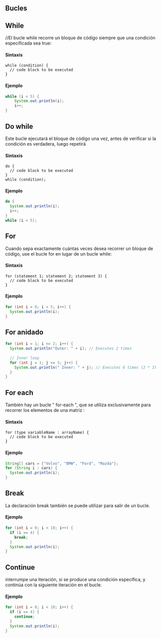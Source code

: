 ## Bucles

## While
//El bucle while recorre un bloque de código siempre que una condición especificada sea true:

#### Sintaxis
```ssh
while (condition) {
  // code block to be executed
}
```

#### Ejemplo
```java
while (i < 5) {
	System.out.println(i);
	i++;
}
```
## Do while
Este bucle ejecutará el bloque de código una vez, antes de verificar si la condición es verdadera, luego repetirá 

#### Sintaxis
```ssh
do {
  // code block to be executed
}
while (condition);
```

#### Ejemplo
```java
do {
  System.out.println(i);
  i++;
}
while (i < 5);
```

## For
Cuando sepa exactamente cuántas veces desea recorrer un bloque de código, use el bucle for en lugar de un bucle while:

#### Sintaxis
```ssh
for (statement 1; statement 2; statement 3) {
  // code block to be executed
}
```

#### Ejemplo
```java
for (int i = 0; i < 5; i++) {
  System.out.println(i);
}
```

## For anidado
```java
for (int i = 1; i <= 2; i++) {
  System.out.println("Outer: " + i); // Executes 2 times
  
  // Inner loop
  for (int j = 1; j <= 3; j++) {
    System.out.println(" Inner: " + j); // Executes 6 times (2 * 3)
  }
}  
```
 
## For each
También hay un bucle " for-each ", que se utiliza exclusivamente para recorrer los elementos de una matriz :

#### Sintaxis
```shh
for (type variableName : arrayName) {
  // code block to be executed
}
```

#### Ejemplo
```java
String[] cars = {"Volvo", "BMW", "Ford", "Mazda"};
for (String i : cars) {
  System.out.println(i);
}
```

## Break
La declaración break también se puede utilizar para salir de un bucle.

#### Ejemplo
```java
for (int i = 0; i < 10; i++) {
  if (i == 4) {
    break;
  }
  System.out.println(i);
}
```

## Continue
interrumpe una iteración, si se produce una condición específica, y continúa con la siguiente iteración en el bucle.

#### Ejemplo
```java
for (int i = 0; i < 10; i++) {
  if (i == 4) {
    continue;
  }
  System.out.println(i);
}
```